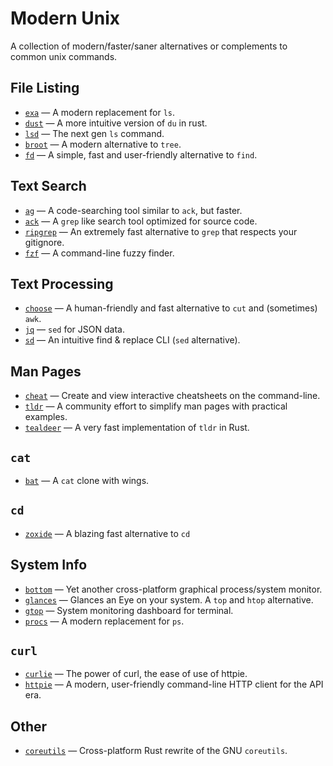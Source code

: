 # Modern Unix

A collection of modern/faster/saner alternatives or complements to common unix commands.

## File Listing

* [`exa`](https://github.com/ogham/exa) — A modern replacement for `ls`.
* [`dust`](https://github.com/bootandy/dust) — A more intuitive version of `du` in rust.
* [`lsd`](https://github.com/Peltoche/lsd) — The next gen `ls` command.
* [`broot`](https://github.com/Canop/broot) — A modern alternative to `tree`.
* [`fd`](https://github.com/sharkdp/fd) — A simple, fast and user-friendly alternative to `find`.

## Text Search

* [`ag`](https://github.com/ggreer/the_silver_searcher) — A code-searching tool similar to `ack`, but faster.
* [`ack`](https://github.com/beyondgrep/ack3) — A `grep` like search tool optimized for source code.
* [`ripgrep`](https://github.com/BurntSushi/ripgrep) — An extremely fast alternative to `grep` that respects your gitignore.
* [`fzf`](https://github.com/junegunn/fzf) — A command-line fuzzy finder.

## Text Processing

* [`choose`](https://github.com/theryangeary/choose) — A human-friendly and fast alternative to `cut` and (sometimes) `awk`.
* [`jq`](https://github.com/stedolan/jq) — `sed` for JSON data.
* [`sd`](https://github.com/chmln/sd) — An intuitive find & replace CLI (`sed` alternative).

## Man Pages

* [`cheat`](https://github.com/cheat/cheat) — Create and view interactive cheatsheets on the command-line.
* [`tldr`](https://github.com/tldr-pages/tldr) — A community effort to simplify man pages with practical examples. 
* [`tealdeer`](https://github.com/dbrgn/tealdeer) — A very fast implementation of `tldr` in Rust.

## `cat`

* [`bat`](https://github.com/sharkdp/bat) — A `cat` clone with wings.

## `cd`

* [`zoxide`](https://github.com/ajeetdsouza/zoxide) — A blazing fast alternative to `cd`

## System Info

* [`bottom`](https://github.com/ClementTsang/bottom) — Yet another cross-platform graphical process/system monitor. 
* [`glances`](https://github.com/nicolargo/glances) — Glances an Eye on your system. A `top` and `htop` alternative.
* [`gtop`](https://github.com/aksakalli/gtop) — System monitoring dashboard for terminal.
* [`procs`](https://github.com/dalance/procs) — A modern replacement for `ps`.

## `curl`

* [`curlie`](https://github.com/rs/curlie) — The power of curl, the ease of use of httpie. 
* [`httpie`](https://github.com/httpie/httpie) — A modern, user-friendly command-line HTTP client for the API era.

## Other

* [`coreutils`](https://github.com/uutils/coreutils) — Cross-platform Rust rewrite of the GNU `coreutils`.
